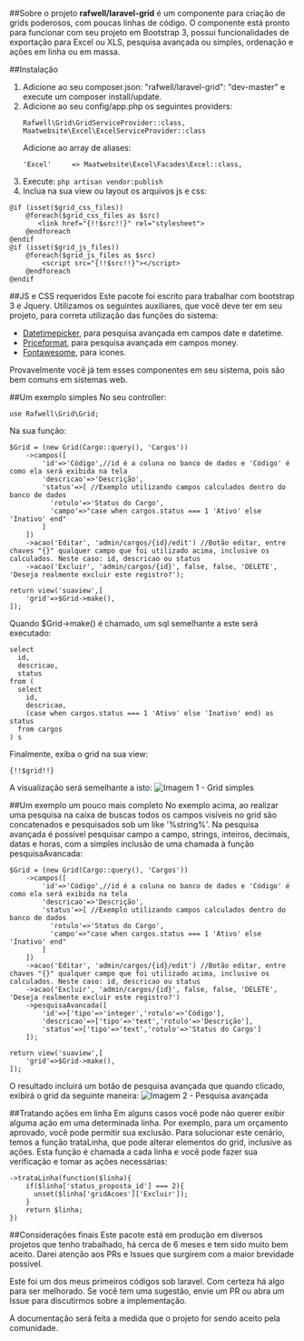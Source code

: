 ##Sobre o projeto
**rafwell/laravel-grid** é um componente para criação de grids poderosos, com poucas linhas de código. O componente está pronto para funcionar com seu projeto em Bootstrap 3, possui funcionalidades de exportação para Excel ou XLS, pesquisa avançada ou simples, ordenação e ações em linha ou em massa.

##Instalação
1. Adicione ao seu composer.json: "rafwell/laravel-grid": "dev-master" e execute um composer install/update.
2. Adicione ao seu config/app.php os seguintes providers:
    ```
    Rafwell\Grid\GridServiceProvider::class,
    Maatwebsite\Excel\ExcelServiceProvider::class
    ```
    Adicione ao array de aliases:
   ```
   'Excel'     => Maatwebsite\Excel\Facades\Excel::class,
   ```
3. Execute: ```php artisan vendor:publish```
4. Inclua na sua view ou layout os arquivos js e css: 
```
@if (isset($grid_css_files))
    @foreach($grid_css_files as $src)
	   <link href="{!!$src!!}" rel="stylesheet">
	@endforeach
@endif
@if (isset($grid_js_files))
	@foreach($grid_js_files as $src)
	    <script src="{!!$src!!}"></script>
	@endforeach
@endif
```
##JS e CSS requeridos
Este pacote foi escrito para trabalhar com bootstrap 3 e Jquery. Utilizamos os seguintes auxiliares, que você deve ter em seu projeto, para correta utilização das funções do sistema:

* [Datetimepicker](https://eonasdan.github.io/bootstrap-datetimepicker/), para pesquisa avançada em campos date e datetime. 
* [Priceformat](http://jquerypriceformat.com/), para pesquisa avançada em campos money.
* [Fontawesome](http://fontawesome.io/), para icones.

Provavelmente você já tem esses componentes em seu sistema, pois são bem comuns em sistemas web.

##Um exemplo simples
No seu controller:
```
use Rafwell\Grid\Grid;
```
Na sua função:
```
$Grid = (new Grid(Cargo::query(), 'Cargos'))           
    ->campos([
        'id'=>'Código',//id é a coluna no banco de dados e 'Código' é como ela será exibida na tela
        'descricao'=>'Descrição',
        'status'=>[ //Exemplo utilizando campos calculados dentro do banco de dados
          'rotulo'=>'Status do Cargo',
          'campo'=>"case when cargos.status === 1 'Ativo' else 'Inativo' end"
        ]
    ])
    ->acao('Editar', 'admin/cargos/{id}/edit') //Botão editar, entre chaves "{}" qualquer campo que foi utilizado acima, inclusive os calculados. Neste caso: id, descricao ou status
    ->acao('Excluir', 'admin/cargos/{id}', false, false, 'DELETE', 'Deseja realmente excluir este registro?');

return view('suaview',[
    'grid'=>$Grid->make(),
]);
```
Quando $Grid->make() é chamado, um sql semelhante a este será executado:
```
select
  id,
  descricao,
  status
from (
  select 
    id,
    descricao,
    (case when cargos.status === 1 'Ativo' else 'Inativo' end) as status
  from cargos
) s
```
Finalmente, exiba o grid na sua view:
```
{!!$grid!!}
```
A visualização será semelhante a isto:
![Imagem 1 - Grid simples](https://s32.postimg.org/98h570p45/Captura_de_tela_de_2016_08_01_12_12_19.png)

##Um exemplo um pouco mais completo
No exemplo acima, ao realizar uma pesquisa na caixa de buscas todos os campos visíveis no grid são concatenados e pesquisados sob um like '%string%'. Na pesquisa avançada é possível pesquisar campo a campo, strings, inteiros, decimais, datas e horas, com a simples inclusão de uma chamada à função pesquisaAvancada:

```
$Grid = (new Grid(Cargo::query(), 'Cargos'))           
    ->campos([
        'id'=>'Código',//id é a coluna no banco de dados e 'Código' é como ela será exibida na tela
        'descricao'=>'Descrição',
        'status'=>[ //Exemplo utilizando campos calculados dentro do banco de dados
          'rotulo'=>'Status do Cargo',
          'campo'=>"case when cargos.status === 1 'Ativo' else 'Inativo' end"
        ]
    ])
    ->acao('Editar', 'admin/cargos/{id}/edit') //Botão editar, entre chaves "{}" qualquer campo que foi utilizado acima, inclusive os calculados. Neste caso: id, descricao ou status
    ->acao('Excluir', 'admin/cargos/{id}', false, false, 'DELETE', 'Deseja realmente excluir este registro?')
    ->pesquisaAvancada([
        'id'=>['tipo'=>'integer','rotulo'=>'Código'],                
        'descricao'=>['tipo'=>'text','rotulo'=>'Descrição'],
        'status'=>['tipo'=>'text','rotulo'=>'Status do Cargo']
    ]);

return view('suaview',[
    'grid'=>$Grid->make(),
]);
```
O resultado incluirá um botão de pesquisa avançada que quando clicado, exibirá o grid da seguinte maneira:
![Imagem 2 - Pesquisa avançada](https://s31.postimg.org/5fz5bpsdn/Captura_de_tela_de_2016_08_01_12_23_24.png)

##Tratando ações em linha
Em alguns casos você pode não querer exibir alguma ação em uma determinada linha. Por exemplo, para um orçamento aprovado, você pode permitir sua exclusão. Para solucionar este cenário, temos a função trataLinha, que pode alterar elementos do grid, inclusive as ações. Esta função é chamada a cada linha e você pode fazer sua verificação e tomar as ações necessárias:
```
->trataLinha(function($linha){
    if($linha['status_proposta_id'] === 2){
      unset($linha['gridAcoes']['Excluir']);
    }
    return $linha;
})
```
##Considerações finais
Este pacote está em produção em diversos projetos que tenho trabalhado, há cerca de 6 meses e tem sido muito bem aceito.
Darei atenção aos PRs e Issues que surgirem com a maior brevidade possível.

Este foi um dos meus primeiros códigos sob laravel. Com certeza há algo para ser melhorado. Se você tem uma sugestão, envie um PR ou abra um Issue para discutirmos sobre a implementação.

A documentação será feita a medida que o projeto for sendo aceito pela comunidade.
